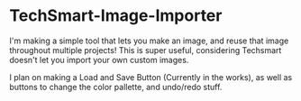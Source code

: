 # TechSmart-Image-Importer
I'm making a simple tool that lets you make an image, and reuse that image throughout multiple projects! This is super useful, considering Techsmart doesn't let you import your own custom images.

I plan on making a Load and Save Button (Currently in the works), as well as buttons to change the color pallette, and undo/redo stuff.
